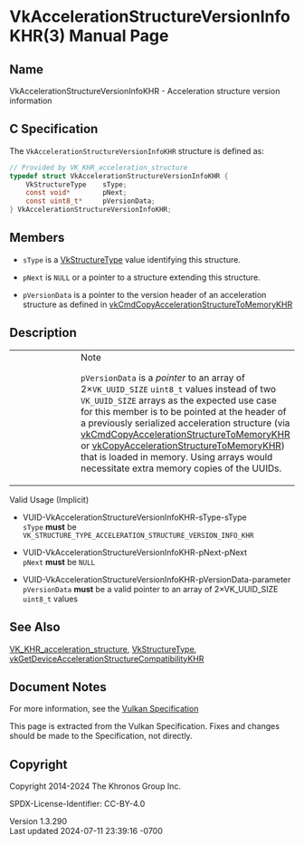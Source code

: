 # VkAccelerationStructureVersionInfoKHR(3) Manual Page

## Name

VkAccelerationStructureVersionInfoKHR - Acceleration structure version
information



## <a href="#_c_specification" class="anchor"></a>C Specification

The `VkAccelerationStructureVersionInfoKHR` structure is defined as:

``` c
// Provided by VK_KHR_acceleration_structure
typedef struct VkAccelerationStructureVersionInfoKHR {
    VkStructureType    sType;
    const void*        pNext;
    const uint8_t*     pVersionData;
} VkAccelerationStructureVersionInfoKHR;
```

## <a href="#_members" class="anchor"></a>Members

- `sType` is a [VkStructureType](https://registry.khronos.org/vulkan/specs/1.3-extensions/man/html/VkStructureType.html) value identifying
  this structure.

- `pNext` is `NULL` or a pointer to a structure extending this
  structure.

- `pVersionData` is a pointer to the version header of an acceleration
  structure as defined in
  [vkCmdCopyAccelerationStructureToMemoryKHR](https://registry.khronos.org/vulkan/specs/1.3-extensions/man/html/vkCmdCopyAccelerationStructureToMemoryKHR.html)

## <a href="#_description" class="anchor"></a>Description

<table>
<colgroup>
<col style="width: 50%" />
<col style="width: 50%" />
</colgroup>
<tbody>
<tr>
<td class="icon"><em></em></td>
<td class="content">Note
<p><code>pVersionData</code> is a <em>pointer</em> to an array of
2×<code>VK_UUID_SIZE</code> <code>uint8_t</code> values instead of two
<code>VK_UUID_SIZE</code> arrays as the expected use case for this
member is to be pointed at the header of a previously serialized
acceleration structure (via <a
href="https://registry.khronos.org/vulkan/specs/1.3-extensions/man/html/vkCmdCopyAccelerationStructureToMemoryKHR.html">vkCmdCopyAccelerationStructureToMemoryKHR</a>
or <a
href="vkCopyAccelerationStructureToMemoryKHR.html">vkCopyAccelerationStructureToMemoryKHR</a>)
that is loaded in memory. Using arrays would necessitate extra memory
copies of the UUIDs.</p></td>
</tr>
</tbody>
</table>

Valid Usage (Implicit)

- <a href="#VUID-VkAccelerationStructureVersionInfoKHR-sType-sType"
  id="VUID-VkAccelerationStructureVersionInfoKHR-sType-sType"></a>
  VUID-VkAccelerationStructureVersionInfoKHR-sType-sType  
  `sType` **must** be
  `VK_STRUCTURE_TYPE_ACCELERATION_STRUCTURE_VERSION_INFO_KHR`

- <a href="#VUID-VkAccelerationStructureVersionInfoKHR-pNext-pNext"
  id="VUID-VkAccelerationStructureVersionInfoKHR-pNext-pNext"></a>
  VUID-VkAccelerationStructureVersionInfoKHR-pNext-pNext  
  `pNext` **must** be `NULL`

- <a
  href="#VUID-VkAccelerationStructureVersionInfoKHR-pVersionData-parameter"
  id="VUID-VkAccelerationStructureVersionInfoKHR-pVersionData-parameter"></a>
  VUID-VkAccelerationStructureVersionInfoKHR-pVersionData-parameter  
  `pVersionData` **must** be a valid pointer to an array of
  2×VK_UUID_SIZE `uint8_t` values

## <a href="#_see_also" class="anchor"></a>See Also

[VK_KHR_acceleration_structure](https://registry.khronos.org/vulkan/specs/1.3-extensions/man/html/VK_KHR_acceleration_structure.html),
[VkStructureType](https://registry.khronos.org/vulkan/specs/1.3-extensions/man/html/VkStructureType.html),
[vkGetDeviceAccelerationStructureCompatibilityKHR](https://registry.khronos.org/vulkan/specs/1.3-extensions/man/html/vkGetDeviceAccelerationStructureCompatibilityKHR.html)

## <a href="#_document_notes" class="anchor"></a>Document Notes

For more information, see the <a
href="https://registry.khronos.org/vulkan/specs/1.3-extensions/html/vkspec.html#VkAccelerationStructureVersionInfoKHR"
target="_blank" rel="noopener">Vulkan Specification</a>

This page is extracted from the Vulkan Specification. Fixes and changes
should be made to the Specification, not directly.

## <a href="#_copyright" class="anchor"></a>Copyright

Copyright 2014-2024 The Khronos Group Inc.

SPDX-License-Identifier: CC-BY-4.0

Version 1.3.290  
Last updated 2024-07-11 23:39:16 -0700
